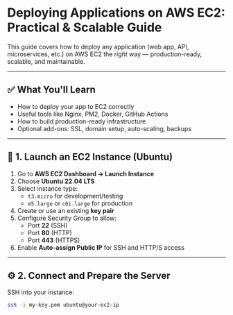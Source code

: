 # Deploying Applications on AWS EC2: Practical & Scalable Guide

This guide covers how to deploy any application (web app, API, microservices, etc.) on AWS EC2 the *right* way — production-ready, scalable, and maintainable.

---

## ✅ What You'll Learn

- How to deploy your app to EC2 correctly  
- Useful tools like Nginx, PM2, Docker, GitHub Actions  
- How to build production-ready infrastructure  
- Optional add-ons: SSL, domain setup, auto-scaling, backups  

---

## 🔧 1. Launch an EC2 Instance (Ubuntu)

1. Go to **AWS EC2 Dashboard → Launch Instance**  
2. Choose **Ubuntu 22.04 LTS**  
3. Select instance type:  
   - `t3.micro` for development/testing  
   - `m5.large` or `c6i.large` for production  
4. Create or use an existing **key pair**  
5. Configure Security Group to allow:  
   - Port **22** (SSH)  
   - Port **80** (HTTP)  
   - Port **443** (HTTPS)  
6. Enable **Auto-assign Public IP** for SSH and HTTP/S access  

---

## ⚙️ 2. Connect and Prepare the Server

SSH into your instance:

```bash
ssh -i my-key.pem ubuntu@your-ec2-ip

